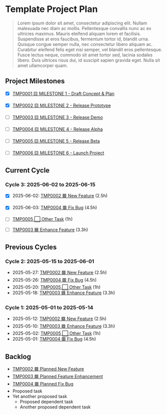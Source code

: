 # Template Project Plan

> Lorem ipsum dolor sit amet, consectetur adipiscing elit. Nullam malesuada nec diam ac mollis. Pellentesque convallis nunc ac ex ultricies maximus. Mauris eleifend aliquam lorem et facilisis. Suspendisse at eros faucibus, fermentum tortor id, blandit urna. Quisque congue semper nulla, nec consectetur libero aliquam ac. Curabitur eleifend felis eget nisi semper, vel blandit eros pellentesque. Fusce lectus neque, commodo sit amet tortor sed, lacinia sodales libero. Duis ultrices risus dui, id suscipit sapien gravida eget. Nulla sit amet ullamcorper quam.


## Project Milestones
- [x] [TMP0001 🟨 MILESTONE 1 - Draft Concept & Plan](TMP0001.md)
- [x] [TMP0002 🟨 MILESTONE 2 - Release Prototype](TMP0001.md)
- [ ] [TMP0003 🟨 MILESTONE 3 - Release Demo](TMP0001.md)
- [ ] [TMP0004 🟨 MILESTONE 4 - Release Alpha](TMP0001.md)
- [ ] [TMP0005 🟨 MILESTONE 5 - Release Beta](TMP0001.md)
- [ ] [TMP0006 🟨 MILESTONE 6 - Launch Project](TMP0001.md)


## Current Cycle

### Cycle 3: 2025-06-02 to 2025-06-15

- [x] 2025-06-02: [TMP0002 🟩 New Feature](TMP0002.md) (2.5h)
- [x] 2025-06-03: [TMP0004 🟥 Fix Bug](TMP0004.md) (4.5h)
- [ ] [TMP0005 ⬜ Other Task](TMP0005.md) (1h)
- [ ] [TMP0003 🟦 Enhance Feature](TMP0003.md) (3.3h)


## Previous Cycles

### Cycle 2: 2025-05-15 to 2025-06-01

- 2025-05-27: [TMP0002 🟩 New Feature](TMP0002.md) (2.5h)
- 2025-05-26: [TMP0004 🟥 Fix Bug](TMP0004.md) (4.5h)
- 2025-05-20: [TMP0005 ⬜ Other Task](TMP0005.md) (1h)
- 2025-05-18: [TMP0003 🟦 Enhance Feature](TMP0003.md) (3.3h)

### Cycle 1: 2025-05-01 to 2025-05-14

- 2025-05-12: [TMP0002 🟩 New Feature](TMP0002.md) (2.5h)
- 2025-05-10: [TMP0003 🟦 Enhance Feature](TMP0003.md) (3.3h)
- 2025-05-02: [TMP0005 ⬜ Other Task](TMP0005.md) (1h)
- 2025-05-01: [TMP0004 🟥 Fix Bug](TMP0004.md) (4.5h)


## Backlog

- [TMP0002 🟩 Planned New Feature](TMP0002.md)
- [TMP0003 🟦 Planned Feature Enhancement](TMP0003.md)
- [TMP0004 🟥 Planned Fix Bug](TMP0004.md)
- Proposed task
- Yet another proposed task
  - Proposed dependent task
  - Another proposed dependent task
